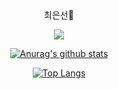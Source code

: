 

<!--
**esun1903/esun1903** is a ✨ _special_ ✨ repository because its `README.md` (this file) appears on your GitHub profile.

Here are some ideas to get you started:

- 🔭 I’m currently working on ...
- 🌱 I’m currently learning ...
- 👯 I’m looking to collaborate on ...
- 🤔 I’m looking for help with ...
- 💬 Ask me about ...
- 📫 How to reach me: ...
- 😄 Pronouns: ...
- ⚡ Fun fact: ...
-->
<div align=center>
 최은선👋
  </div>
<div align=center>

<a href="https://hits.seeyoufarm.com"><img src="https://hits.seeyoufarm.com/api/count/incr/badge.svg?url=https%3A%2F%2Fgithub.com%2Fesun1903&count_bg=%235CB8F3&title_bg=%23555555&title=hits&edge_flat=false"/></a>


[![Anurag's github stats](https://github-readme-stats.vercel.app/api?username=esun1903&count_private=true&show_icons=true&theme=gruvbox)](https://github.com/2Fesun1903/github-readme-stats)

[![Top Langs](https://github-readme-stats.vercel.app/api/top-langs/?username=esun1903)](https://github.com/2Fesun1903/github-readme-stats)
</div>
